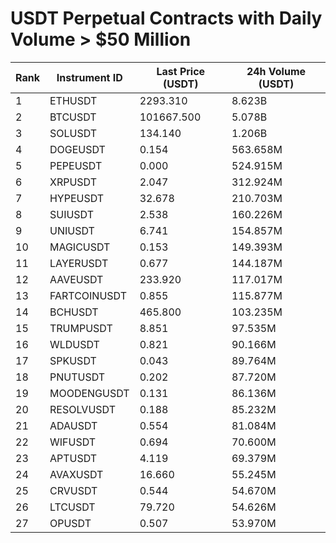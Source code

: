 # USDT Perpetual Contracts with Daily Volume > $50 Million

| Rank | Instrument ID | Last Price (USDT) | 24h Volume (USDT) |
|------|---------------|-------------------|-------------------|
| 1 | ETHUSDT | 2293.310 | 8.623B |
| 2 | BTCUSDT | 101667.500 | 5.078B |
| 3 | SOLUSDT | 134.140 | 1.206B |
| 4 | DOGEUSDT | 0.154 | 563.658M |
| 5 | PEPEUSDT | 0.000 | 524.915M |
| 6 | XRPUSDT | 2.047 | 312.924M |
| 7 | HYPEUSDT | 32.678 | 210.703M |
| 8 | SUIUSDT | 2.538 | 160.226M |
| 9 | UNIUSDT | 6.741 | 154.857M |
| 10 | MAGICUSDT | 0.153 | 149.393M |
| 11 | LAYERUSDT | 0.677 | 144.187M |
| 12 | AAVEUSDT | 233.920 | 117.017M |
| 13 | FARTCOINUSDT | 0.855 | 115.877M |
| 14 | BCHUSDT | 465.800 | 103.235M |
| 15 | TRUMPUSDT | 8.851 | 97.535M |
| 16 | WLDUSDT | 0.821 | 90.166M |
| 17 | SPKUSDT | 0.043 | 89.764M |
| 18 | PNUTUSDT | 0.202 | 87.720M |
| 19 | MOODENGUSDT | 0.131 | 86.136M |
| 20 | RESOLVUSDT | 0.188 | 85.232M |
| 21 | ADAUSDT | 0.554 | 81.084M |
| 22 | WIFUSDT | 0.694 | 70.600M |
| 23 | APTUSDT | 4.119 | 69.379M |
| 24 | AVAXUSDT | 16.660 | 55.245M |
| 25 | CRVUSDT | 0.544 | 54.670M |
| 26 | LTCUSDT | 79.720 | 54.626M |
| 27 | OPUSDT | 0.507 | 53.970M |
